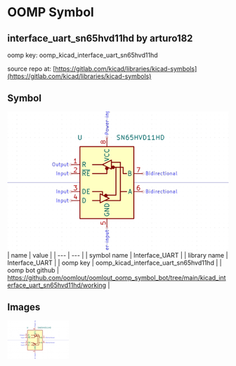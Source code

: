# OOMP Symbol  
## interface_uart_sn65hvd11hd  by arturo182  
  
oomp key: oomp_kicad_interface_uart_sn65hvd11hd  
  
source repo at: [https://gitlab.com/kicad/libraries/kicad-symbols](https://gitlab.com/kicad/libraries/kicad-symbols)  
## Symbol  
  
[![working.png](working_600.png)](working.png)  
| name | value | 
| --- | --- | 
| symbol name | Interface_UART | 
| library name | Interface_UART | 
| oomp key | oomp_kicad_interface_uart_sn65hvd11hd | 
| oomp bot github | https://github.com/oomlout/oomlout_oomp_symbol_bot/tree/main/kicad_interface_uart_sn65hvd11hd/working | 
## Images  
  
[![working.png](working_140.png)](working.png)  
